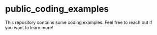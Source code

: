 # public_coding_examples
This repository contains some coding examples. Feel free to reach out if you want to learn more!
